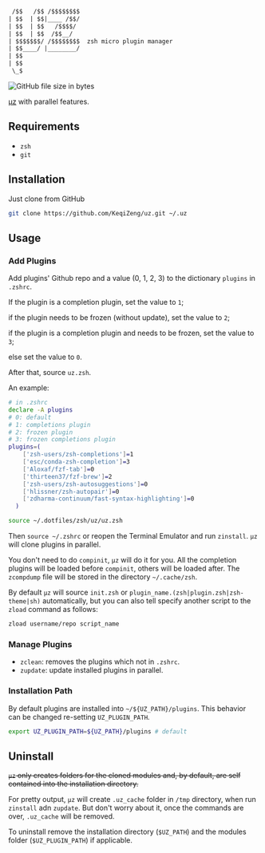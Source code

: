 ```txt
 /$$   /$$ /$$$$$$$$
| $$  | $$|____ /$$/
| $$  | $$   /$$$$/
| $$  | $$  /$$__/
| $$$$$$$/ /$$$$$$$$  zsh micro plugin manager
| $$____/ |________/
| $$
| $$
 \_$
```

![GitHub file size in bytes](https://img.shields.io/github/size/KeqiZeng/uz/uz.zsh?color=green&label=uz.zsh&logo=uz.zsh%20size&style=flat-square)

[µz](https://github.com/maxrodrigo/uz) with parallel features.

## Requirements

- `zsh`
- `git`

## Installation

Just clone from GitHub

```sh
git clone https://github.com/KeqiZeng/uz.git ~/.uz
```

## Usage

### Add Plugins

Add plugins' Github repo and a value (0, 1, 2, 3) to the dictionary `plugins` in `.zshrc`.

If the plugin is a completion plugin, set the value to `1`;

if the plugin needs to be frozen (without update), set the value to `2`;

if the plugin is a completion plugin and needs to be frozen, set the value to `3`;

else set the value to `0`. 

After that, source `uz.zsh`.

An example:

```zsh
# in .zshrc
declare -A plugins
# 0: default
# 1: completions plugin 
# 2: frozen plugin
# 3: frozen completions plugin
plugins=(
	['zsh-users/zsh-completions']=1
	['esc/conda-zsh-completion']=3
  	['Aloxaf/fzf-tab']=0
    ['thirteen37/fzf-brew']=2
	['zsh-users/zsh-autosuggestions']=0
    ['hlissner/zsh-autopair']=0
	['zdharma-continuum/fast-syntax-highlighting']=0
  )

source ~/.dotfiles/zsh/uz/uz.zsh
```

Then `source ~/.zshrc` or reopen the Terminal Emulator and run `zinstall`. `µz` will clone plugins in parallel.

You don't need to do `compinit`, `µz` will do it for you. All the completion plugins will be loaded before `compinit`, others will be loaded after. The `zcompdump` file will be stored in the directory `~/.cache/zsh`.

By default `µz` will source `init.zsh` or `plugin_name.(zsh|plugin.zsh|zsh-theme|sh)` automatically, but you can also tell specify another script to the `zload` command as follows:

```zsh
zload username/repo script_name
```

### Manage Plugins

- `zclean`: removes the plugins which not in `.zshrc`.
- `zupdate`: update installed plugins in parallel.

### Installation Path

By default plugins are installed into `~/${UZ_PATH}/plugins`. This behavior can be changed re-setting `UZ_PLUGIN_PATH`.

```zsh
export UZ_PLUGIN_PATH=${UZ_PATH}/plugins # default
```

## Uninstall

~~`μz` only creates folders for the cloned modules and, by default, are self contained into the installation directory.~~

For pretty output, `μz` will create `.uz_cache` folder in `/tmp` directory, when run `zinstall` adn `zupdate`. But don't worry about it, once the commands are over, `.uz_cache` will be removed.

To uninstall remove the installation directory (`$UZ_PATH`) and the modules folder (`$UZ_PLUGIN_PATH`) if applicable.
